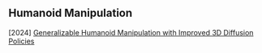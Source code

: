 ## Humanoid Manipulation

[2024] [Generalizable Humanoid Manipulation with Improved 3D Diffusion Policies](https://arxiv.org/abs/2410.10803)